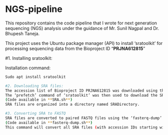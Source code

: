 # NGS-pipeline
This repository contains the code pipeline that I wrote for next generation sequencing (NGS) analysis under the guidance of Mr. Sunil Nagpal and Dr. Bhupesh Taneja. 

This project uses the Ubuntu package manager (API) to install ‘sratoolkit’ for processing sequencing data from the Bioproject ID “**PRJNA612815**”

#1. Installing sratoolkit:

Installation command:
``` bash
Sudo apt install sratoolkit

#2. Downloading SRA files:
The accession list of Bioproject ID PRJNA612815 was downloaded using the Run Selector option in NCBI (Soriano-Lerma A. et al., 2020).
The ‘prefetch’ command of ‘sratoolkit’ was then used to download the SRA files specific to the 16S sequence data (V3-V4 region)
(Code available in **SRA.sh**)
SRA files are organized into a directory named SRADirectory.

#3. Converting SRA to FASTQ
SRA files are converted to paired FASTQ files using the ‘fasterq-dump’ command in ‘sratoolkit’.
(Code available in **fasterq-dump.sh**)
This command will convert all SRA files (with accession IDs starting with "SRR") into FASTQ format, saving the results in the FastqFiles directory.

